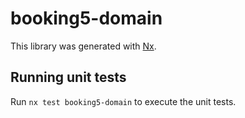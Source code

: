 # booking5-domain

This library was generated with [Nx](https://nx.dev).

## Running unit tests

Run `nx test booking5-domain` to execute the unit tests.
